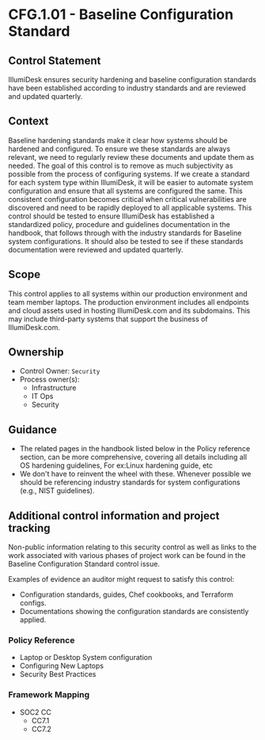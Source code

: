 # CFG.1.01 - Baseline Configuration Standard

## Control Statement

IllumiDesk ensures security hardening and baseline configuration standards have been established according to industry standards and are reviewed and updated quarterly.

## Context

Baseline hardening standards make it clear how systems should be hardened and configured. To ensure we these standards are always relevant, we need to regularly review these documents and update them as needed. The goal of this control is to remove as much subjectivity as possible from the process of configuring systems. If we create a standard for each system type within IllumiDesk, it will be easier to automate system configuration and ensure that all systems are configured the same. This consistent configuration becomes critical when critical vulnerabilities are discovered and need to be rapidly deployed to all applicable systems. This control should be tested to ensure IllumiDesk has established a standardized policy, procedure and guidelines documentation in the handbook, that follows through with the industry standards for Baseline system configurations. It should also be tested to see if these standards documentation were reviewed and updated quarterly.

## Scope

This control applies to all systems within our production environment and team member laptops. The production environment includes all endpoints and cloud assets used in hosting IllumiDesk.com and its subdomains. This may include third-party systems that support the business of IllumiDesk.com.

## Ownership

* Control Owner: `Security`
* Process owner\(s\):
  * Infrastructure
  * IT Ops
  * Security

## Guidance

* The related pages in the handbook listed below in the Policy reference section, can be more comprehensive, covering all details including all OS hardening guidelines, For ex:Linux hardening guide, etc
* We don't have to reinvent the wheel with these. Whenever possible we should be referencing industry standards for system configurations \(e.g., NIST guidelines\).

## Additional control information and project tracking

Non-public information relating to this security control as well as links to the work associated with various phases of project work can be found in the Baseline Configuration Standard control issue.

Examples of evidence an auditor might request to satisfy this control:

* Configuration standards, guides, Chef cookbooks, and Terraform configs.
* Documentations showing the configuration standards are consistently applied.

### Policy Reference

* Laptop or Desktop System configuration
* Configuring New Laptops
* Security Best Practices

### Framework Mapping

* SOC2 CC
  * CC7.1
  * CC7.2

